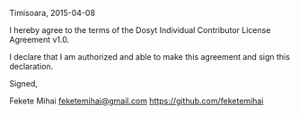 Timisoara, 2015-04-08

I hereby agree to the terms of the Dosyt Individual Contributor License
Agreement v1.0.

I declare that I am authorized and able to make this agreement and sign this
declaration.

Signed,

Fekete Mihai feketemihai@gmail.com https://github.com/feketemihai

